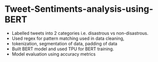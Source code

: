 # Tweet-Sentiments-analysis-using-BERT

- Labelled tweets into 2 categories i.e. disastrous vs non-disastrous.
- Used regex for pattern matching used in data cleaning, 
- tokenization, segmentation of data, padding of data
- Built BERT model and used TPU for BERT training.
- Model evaluation using accuracy metrics
